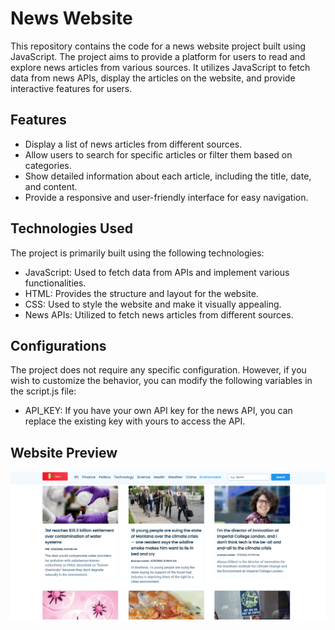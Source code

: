 # News Website

This repository contains the code for a news website project built using JavaScript. The project aims to provide a platform for users to read and explore news articles from various sources. It utilizes JavaScript to fetch data from news APIs, display the articles on the website, and provide interactive features for users.

## Features

- Display a list of news articles from different sources.
- Allow users to search for specific articles or filter them based on categories.
- Show detailed information about each article, including the title, date, and content.
- Provide a responsive and user-friendly interface for easy navigation.

## Technologies Used

The project is primarily built using the following technologies:

- JavaScript: Used to fetch data from APIs and implement various functionalities.
- HTML: Provides the structure and layout for the website.
- CSS: Used to style the website and make it visually appealing.
- News APIs: Utilized to fetch news articles from different sources.

## Configurations

The project does not require any specific configuration. However, if you wish to customize the behavior, you can modify the following variables in the script.js file:

- API_KEY: If you have your own API key for the news API, you can replace the existing key with yours to access the API.

## Website Preview
![Image Description](NewsWeb.png)


